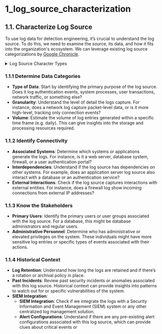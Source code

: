 # 1_log_source_characterization

## **1.1. Characterize Log Source**

To use log data for detection engineering, it’s crucial to understand the log source. To do this, we need to examine the source, its data, and how it fits into the organization's ecosystem. We can leverage existing log source categorizations by [Google Chronicle](https://cloud.google.com/chronicle/docs/ingestion/parser-list/supported-default-parsers).

<details>
  <summary>Log Source Character Types</summary>

  | Log Type | Threat Detection Use Case | Examples |
  | --- | --- | --- |
  | Asset Management (Axonius, JupiterOne) | Unauthorized Asset Changes | Modifications to asset records or new devices without proper categorization. |
  | Identity Management (Okta) | Brute Force Attempts | Multiple failed login attempts from the same IP or user. |
  | BI Tools (Tableau, Power BI) | Data Export Anomalies | Exporting large datasets or accessing sensitive reports. |
  | CDN Services (Akamai, CDN77) | Traffic Diversion | Redirecting traffic to suspicious domains or unexpected traffic drops. |
  | Cloud Storage (Dropbox, Box) | Unusual Data Downloads | Bulk data downloads or access from unrecognized devices. |
  | Collaboration Tools (Trello, Notion) | Irregular Board Changes | Deletion of critical boards or unauthorized task assignments. |
  | Communication Platforms (Twilio, Signal) | Suspicious Communication Patterns | Unusual spikes in messages or calls to high-risk regions. |
  | Container Orchestration (Kubernetes, Docker) | Misconfigured Deployments | Exposed services or unusual container behaviors. |
  | Customer Support (Zendesk) | Unauthorized Ticket Access | Accessing tickets not assigned or data export patterns. |
  | Database Activity Logs | Excessive Queries | High frequency of SELECT statements from one user. |
  | Development Tools (Snyk) | Vulnerability Detections | Introduction of new code vulnerabilities or outdated libraries. |
  | DNS Logs | Domain Generation Algorithms (DGA) | Requests to random or algorithmically generated domains. |
  | Email Logs | Phishing Campaigns | Emails with malicious attachments or links. |
  | Endpoint Logs | Malware Infection | Sudden spike in disk activity or unusual process execution. |
  | Endpoint Security (Crowdstrike, SentinelOne) | Threat Prevention Failures | Disabling of security tools or detection bypass attempts. |
  | Fleet Management Systems | Unauthorized Vehicle Access | Vehicles moving during non-operational hours or route deviations. |
  | Industrial Control Systems | Machine Behavior Anomalies | Unusual machine startups or unexpected configuration changes. |
  | Integration Platforms (Fluentd, Tines) | Integration Failures | High rate of failed data integrations or unexpected source integrations. |
  | IoT Devices | Unauthorized Device Access | Sudden change in device configurations or unexpected outbound traffic. |
  | Mobile Device Management (MDM) | Lost/Stolen Device | Multiple failed unlock attempts or device not checking in. |
  | Network (AWS VPC Flow Logs) | Port Scanning | Numerous requests to various ports from one IP. |
  | Password Managers (1Password, Bitwarden) | Vault Access Anomalies | Multiple incorrect password entries or new device logins. |
  | Physical Security Systems (Camera, Entry Logs) | Unauthorized Physical Access | Entry during off-hours or unrecognized badge scans. |
  | POS Systems (Square, Verifone) | Fraudulent Transactions | Multiple transactions from the same card in short time intervals. |
  | Real-time Communication (WhatsApp, Telegram) | Suspicious Message Patterns | Rapid message deletions or transmission of large files. |

</details>

### **1.1.1 Determine Data Categories**

- **Type of Data**: Start by identifying the primary purpose of the log source. Does it log authentication events, system processes, user transactions, network traffic, or something else?
- **Granularity**: Understand the level of detail the logs capture. For instance, does a network log capture packet-level data, or is it more high-level, tracking only connection events?
- **Volume**: Estimate the volume of log entries generated within a specific time frame (e.g. daily). This can give insights into the storage and processing resources required.

### **1.1.2 Identify Connectivity**

- **Associated Systems**: Determine which systems or applications generate the logs. For instance, is it a web server, database system, firewall, or a user authentication portal?
- **Interdependencies**: Understand if the log source has dependencies on other systems. For example, does an application server log source also interact with a database or an authentication service?
- **External Interactions**: Check if the log source captures interactions with external entities. For instance, does a firewall log show incoming connections from external IP addresses?

### **1.1.3 Know the Stakeholders**

- **Primary Users**: Identify the primary users or user groups associated with the log source. For a database, this might be database administrators and regular users.
- **Administrative Personnel**: Determine who has administrative or elevated privileges on the system. These individuals might have more sensitive log entries or specific types of events associated with their actions.

### **1.1.4 Historical Context**

- **Log Retention**: Understand how long the logs are retained and if there’s a rotation or archival policy in place.
- **Past Incidents**: Review past security incidents or anomalies associated with this log source. Historical context can provide insights into patterns to watch out for or specific vulnerabilities of the system.
- **SIEM Integration**:
    - **SIEM Integration**: Check if we integrate the logs with a Security Information and Event Management (SIEM) system or any other centralized log management solution.
    - **Alert Configurations**: Understand if there are any pre-existing alert configurations associated with this log source, which can provide clues about critical events or